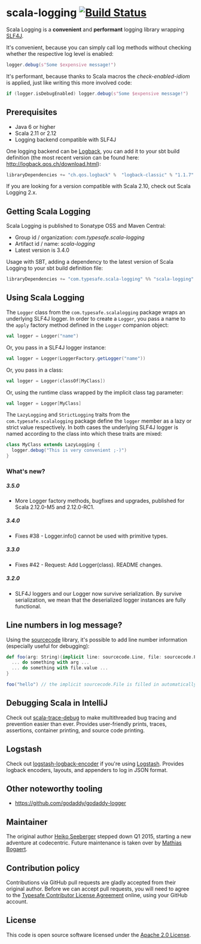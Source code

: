 # scala-logging [![Build Status](https://travis-ci.org/typesafehub/scala-logging.svg?branch=master)](https://travis-ci.org/typesafehub/scala-logging)

Scala Logging is a **convenient** and **performant** logging library wrapping [SLF4J](http://www.slf4j.org).

It's convenient, because you can simply call log methods without checking whether the respective log level is enabled:

```scala
logger.debug(s"Some $expensive message!")
```

It's performant, because thanks to Scala macros the *check-enabled-idiom* is applied, just like writing this more involved code:

```scala
if (logger.isDebugEnabled) logger.debug(s"Some $expensive message!")
```

## Prerequisites ##

* Java 6 or higher
* Scala 2.11 or 2.12
* Logging backend compatible with SLF4J

One logging backend can be [Logback](http://logback.qos.ch), you can add it to your sbt build definition (the most
recent version can be found here: http://logback.qos.ch/download.html):

```scala
libraryDependencies += "ch.qos.logback" %  "logback-classic" % "1.1.7"
```

If you are looking for a version compatible with Scala 2.10, check out Scala Logging 2.x.

## Getting Scala Logging ##

Scala Logging is published to Sonatype OSS and Maven Central:

- Group id / organization: *com.typesafe.scala-logging*
- Artifact id / name: *scala-logging*
- Latest version is 3.4.0

Usage with SBT, adding a dependency to the latest version of Scala Logging to your sbt build definition file:

```scala
libraryDependencies += "com.typesafe.scala-logging" %% "scala-logging" % "3.5.0"
```

## Using Scala Logging ##

The `Logger` class from the `com.typesafe.scalalogging` package wraps an underlying SLF4J logger.
In order to create a `Logger`, you pass a name to the `apply` factory method defined in the `Logger` companion object:

```scala
val logger = Logger("name")
```

Or, you pass in a SLF4J logger instance:

```scala
val logger = Logger(LoggerFactory.getLogger("name"))
```

Or, you pass in a class:

```scala
val logger = Logger(classOf[MyClass])
```

Or, using the runtime class wrapped by the implicit class tag parameter:

```scala
val logger = Logger[MyClass]
```

The `LazyLogging` and `StrictLogging` traits from the `com.typesafe.scalalogging` package define the `logger` member as
a lazy or strict value respectively. In both cases the underlying SLF4J logger is named according to the class into which
these traits are mixed:

```scala
class MyClass extends LazyLogging {
  logger.debug("This is very convenient ;-)")
}
```

### What's new?

##### 3.5.0
 - More Logger factory methods, bugfixes and upgrades, published for Scala 2.12.0-M5 and 2.12.0-RC1.

##### 3.4.0
 - Fixes #38 - Logger.info() cannot be used with primitive types.

##### 3.3.0
 - Fixes #42 - Request: Add Logger(class). README changes.

##### 3.2.0
 - SLF4J loggers and our Logger now survive serialization. By survive serialization, we mean that the
   deserialized logger instances are fully functional.

## Line numbers in log message?

Using the [sourcecode](https://github.com/lihaoyi/sourcecode#logging) library, it's possible to add line number
information (especially useful for debugging):

```scala
def foo(arg: String)(implicit line: sourcecode.Line, file: sourcecode.File) = {
  ... do something with arg ...
  ... do something with file.value ...
}

foo("hello") // the implicit sourcecode.File is filled in automatically
```

## Debugging Scala in IntelliJ

Check out [scala-trace-debug](https://github.com/JohnReedLOL/scala-trace-debug) to make multithreaded bug tracing and
prevention easier than ever. Provides user-friendly prints, traces, assertions,
container printing, and source code printing.

## Logstash

Check out [logstash-logback-encoder](https://github.com/logstash/logstash-logback-encoder) if you're using [Logstash](https://www.elastic.co/products/logstash).
Provides logback encoders, layouts, and appenders to log in JSON format.

## Other noteworthy tooling

 - https://github.com/godaddy/godaddy-logger

## Maintainer ##

The original author [Heiko Seeberger](https://twitter.com/hseeberger) stepped down Q1 2015, starting a new adventure at codecentric. Future maintenance is taken
over by [Mathias Bogaert](http://twitter.com/analytically).

## Contribution policy ##

Contributions via GitHub pull requests are gladly accepted from their original author. Before we can accept pull requests, you will need to agree to the [Typesafe Contributor License Agreement](http://www.typesafe.com/contribute/cla) online, using your GitHub account.

## License ##

This code is open source software licensed under the [Apache 2.0 License](http://www.apache.org/licenses/LICENSE-2.0.html).

